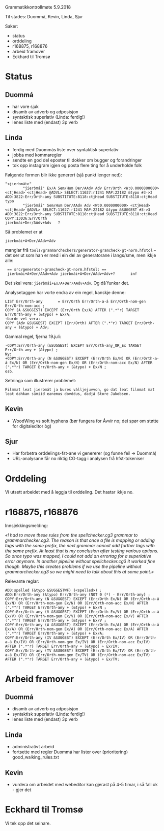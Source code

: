 Grammatikkontrollmøte 5.9.2018

Til stades: Duommá, Kevin, Linda, Sjur

Saker:
* status
* orddeling
* r168875, r168876
* arbeid framover
* Eckhard til Tromsø

#  Status

##  Duommá

* har vore sjuk
* disamb av adverb og adposisjon
* syntaktisk superlativ (Linda: ferdig!)
* lenes liste med (endast) 3p verb

##  Linda

* ferdig med Duommás liste over syntaktisk superlativ
* jobba med kommaregler
* sendte en god del eposter til dokker om bugger og forandringer
* tok opp instagram igjen og posta flere ting for å underholde folk

Følgende formen blir ikke generert (sjå punkt lenger ned):
```
"<jierbmát>"
        "jierbmái" Ex/A Sem/Hum Der/AAdv Adv Err/Orth <W:0.0000000000> <ctjHead> <ctjHead> @ADVL> SELECT:11627:r1241 MAP:22182 &typo #3->3 ADD:3822:Err/Orth-any SUBSTITUTE:8118:ctjHead SUBSTITUTE:8118:ctjHead
typo
        "jierbmái" Sem/Hum Der/AAdv Adv <W:0.0000000000> <ctjHead> <ctjHead> @ADVL> SELECT:11627:r1241 MAP:22182 &typo &SUGGEST #3->3 ADD:3822:Err/Orth-any SUBSTITUTE:8118:ctjHead SUBSTITUTE:8118:ctjHead COPY:13036:Err/Orth
jierbmái+Der/AAdv+Adv   ?
```

Så problemet er at

```jierbmái+A+Der/AAdv+Adv```

manglar frå `tools/grammarcheckers/generator-gramcheck-gt-norm.hfstol` – det
ser ut som han er med i ein del av generatorane i langs/sme, men ikkje alle:

```
 == src/generator-gramcheck-gt-norm.hfstol: ==
 jierbmái+A+Der/AAdv+Adv jierbmái+A+Der/AAdv+Adv+?       inf
```

Det skal vera: `jierbmái+Ex/A+Der/AAdv+Adv`. Og då´funkar det.

Analysetaggen har vorte endra av ein regel, kanskje denne:

```
LIST Err/Orth-any       = Err/Orth Err/Orth-a-á Err/Orth-nom-gen Err/Orth-nom-acc ;
COPY (A &SUGGEST) EXCEPT (Err/Orth Ex/A) AFTER (".*"r) TARGET Err/Orth-any + (&typo) + Ex/A;
→burde vel vera:
COPY (Adv &SUGGEST) EXCEPT (Err/Orth) AFTER (".*"r) TARGET Err/Orth-any + (&typo) + Adv;
```

Gammal regel, fjerna 19.juli:

```
-COPY:Err/Orth-any (&SUGGEST) EXCEPT Err/Orth-any_OR_Ex TARGET Err/Orth-any + (&typo) ;
Ny:
+COPY:Err/Orth-any (N &SUGGEST) EXCEPT (Err/Orth Ex/N) OR (Err/Orth-a-á Ex/N) OR (Err/Orth-nom-gen Ex/N) OR (Err/Orth-nom-acc Ex/N) AFTER (".*"r) TARGET Err/Orth-any + (&typo) + Ex/N ;
osb.
```

Setninga som illustrerer problemet:
```
Filmmat leat jierbmát ja bures válljejuvvon, go dat leat filmmat mat leat dahkan sámiid eanemus dovddus, dadjá Store Jakobsen.
```

##  Kevin

* WoodWing vs soft hyphens (bør fungera for Ávvir no; dei spør om støtte for digitaleditor òg)

##  Sjur

* Har forbetra orddelings-fst-ane vi genererer (og funne feil -> Duommá)
* URL-analysane får no riktig CG-tagg i analysen frå hfst-tokeniser

#  Orddeling

Vi utsett arbeidet med å leggja til orddeling. Det hastar ikkje no.

#  r168875, r168876

Innsjekkingsmelding:

*«I had to move these rules from the spellchecker.cg3 grammar to grammarchecker.cg3. The reason is that once a file is mapping or adding tags with the same prefix, the next grammar cannot add further tags with the same prefix. At least that is my conclusion after testing various options. So once typo was mapped, I could not add an errortag for a superlative error anymore. In another pipeline without spellchecker.cg3 it worked fine though. Maybe this creates problems if we use the pipeline without grammarchecker.cg3 so we might need to talk about this at some point.»*

Relevante reglar:
```
ADD:spelled (&typo &SUGGESTWF) (<spelled>) ;
ADD:Err/Orth-any (&typo) Err/Orth-any (NOT 0 (*) - Err/Orth-any) ;
COPY:Err/Orth-any (N &SUGGEST) EXCEPT (Err/Orth Ex/N) OR (Err/Orth-a-á Ex/N) OR (Err/Orth-nom-gen Ex/N) OR (Err/Orth-nom-acc Ex/N) AFTER (".*"r) TARGET Err/Orth-any + (&typo) + Ex/N ;
COPY:Err/Orth-any (V &SUGGEST) EXCEPT (Err/Orth Ex/V) OR (Err/Orth-a-á Ex/V) OR (Err/Orth-nom-gen Ex/V) OR (Err/Orth-nom-acc Ex/V) AFTER (".*"r) TARGET Err/Orth-any + (&typo) + Ex/V ;
COPY:Err/Orth-any (A &SUGGEST) EXCEPT (Err/Orth Ex/A) OR (Err/Orth-a-á Ex/A) OR (Err/Orth-nom-gen Ex/A) OR (Err/Orth-nom-acc Ex/A) AFTER (".*"r) TARGET Err/Orth-any + (&typo) + Ex/A;
COPY:Err/Orth-any (IV &SUGGEST) EXCEPT (Err/Orth Ex/IV) OR (Err/Orth-a-á Ex/IV) OR (Err/Orth-nom-gen Ex/IV) OR (Err/Orth-nom-acc Ex/IV) AFTER (".*"r) TARGET Err/Orth-any + (&typo) + Ex/IV;
COPY:Err/Orth-any (TV &SUGGEST) EXCEPT (Err/Orth Ex/TV) OR (Err/Orth-a-á Ex/TV) OR (Err/Orth-nom-gen Ex/TV) OR (Err/Orth-nom-acc Ex/TV) AFTER (".*"r) TARGET Err/Orth-any + (&typo) + Ex/TV;
```

#  Arbeid framover

##  Duommá

* disamb av adverb og adposisjon
* syntaktisk superlativ (Linda: ferdig!)
* lenes liste med (endast) 3p verb

##  Linda

* administrativt arbeid
* fortsette med regler Duommá har lister over (prioritering) good_walking_rules.txt

##  Kevin

* vurdera om arbeidet med webeditor kan gjerast på 4-5 timar, i så fall ok - gjer det

#  Eckhard til Tromsø

Vi tek opp det seinare.
